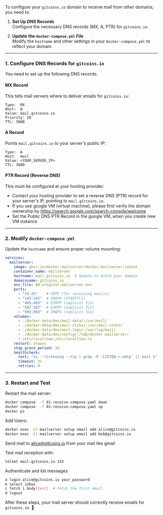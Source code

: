 To configure your `gitcoins.io` domain to receive mail from other domains, you need to:

1. **Set Up DNS Records**  
   Configure the necessary DNS records (MX, A, PTR) for `gitcoins.io`.

2. **Update the `docker-compose.yml` File**  
   Modify the `hostname` and other settings in your `docker-compose.yml` to reflect your domain.

---

### 1. Configure DNS Records for `gitcoins.io`

You need to set up the following DNS records:

#### **MX Record**  
This tells mail servers where to deliver emails for `gitcoins.io`:

```
Type:  MX
Host:  @
Value: mail.gitcoins.io
Priority: 10
TTL: 3600
```

#### **A Record**  
Points `mail.gitcoins.io` to your server's public IP:

```
Type:  A
Host:  mail
Value: <YOUR_SERVER_IP>
TTL: 3600
```

#### **PTR Record (Reverse DNS)**
This must be configured at your hosting provider:

- Contact your hosting provider to set a reverse DNS (PTR) record for your server's IP, pointing to `mail.gitcoins.io`.
- If you use google VM (virtual machine), please first verify the domain ownership by https://search.google.com/search-console/welcome
- Set the Public DNS PTR Record in the google VM, when you create new VM instance

---

### 2. Modify `docker-compose.yml`

Update the `hostname` and ensure proper volume mounting:

```yaml
services:
  mailserver:
    image: ghcr.io/docker-mailserver/docker-mailserver:latest
    container_name: mailserver
    hostname: mail.gitcoins.io  # Update to match your domain
    domainname: gitcoins.io
    env_file: 00-original-mailserver.env
    ports:
      - "25:25"    # SMTP (for receiving emails)
      - "143:143"  # IMAP4 (STARTTLS)
      - "465:465"  # ESMTP (implicit TLS)
      - "587:587"  # ESMTP (explicit TLS)
      - "993:993"  # IMAP4 (implicit TLS)
    volumes:
      - ./docker-data/dms/mail-data/:/var/mail/
      - ./docker-data/dms/mail-state/:/var/mail-state/
      - ./docker-data/dms/mail-logs/:/var/log/mail/
      - ./docker-data/dms/config/:/tmp/docker-mailserver/
      - /etc/localtime:/etc/localtime:ro
    restart: always
    stop_grace_period: 1m
    healthcheck:
      test: "ss --listening --tcp | grep -P 'LISTEN.+:smtp' || exit 1"
      timeout: 3s
      retries: 0
```
---


### 3. Restart and Test

Restart the mail server:

```sh
docker compose  -f 01-receive-compose.yaml down
docker compose  -f 01-receive-compose.yaml up
docker ps
```
Add Users:

```bash
docker exec -it mailserver setup email add alice@gitcoins.io
docker exec -it mailserver setup email add bob@gitcoins.io
```

Send mail to alice@gitcoins.io from your mail like gmail

Test mail reception with:

```sh
telnet mail.gitcoins.io 143
```

Authenticate and list messages
```sh
a login alice@gitcoins.io your_password
b select inbox
c fetch 1 body[text]  # Fetch the first email
d logout
```

After these steps, your mail server should correctly receive emails for `gitcoins.io`. 🚀